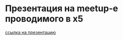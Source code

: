 # Презентация на meetup-е проводимого в x5 
[ссылка на презентацию](https://docs.google.com/presentation/d/1mY1IyzSu0eAWP_CJX6OVTTuKH_1vXzcSW85BG9dNcjI/edit?usp=sharing)
